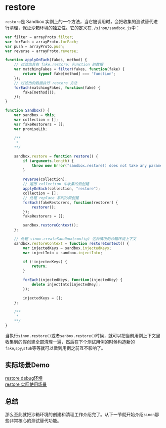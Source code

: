 # restore

`restore`是 Sandbox 实例上的一个方法，当它被调用时，会把收集的测试替代进行清理，保证沙箱环境的独立性。它的定义在`./sinon/sandbox.js`中：
```js
var filter = arrayProto.filter;
var forEach = arrayProto.forEach;
var push = arrayProto.push;
var reverse = arrayProto.reverse;

function applyOnEach(fakes, method) {
    // 过滤出具有 fake.restore: Function 的数据
    var matchingFakes = filter(fakes, function(fake) {
        return typeof fake[method] === "function";
    });
    // 过滤出的数据执行 restore 方法
    forEach(matchingFakes, function(fake) {
        fake[method]();
    });
}

function Sandbox() {
    var sandbox = this;
    var collection = [];
    var fakeRestorers = [];
    var promiseLib;
    
    /**
     * 
    **/

    sandbox.restore = function restore() {
        if (arguments.length) {
            throw new Error("sandbox.restore() does not take any parameters. Perhaps you meant stub.restore()");
        }
        
        reverse(collection);
        // 遍历 collection 中收集的假创建
        applyOnEach(collection, "restore");
        collection = [];
        // 处理 replace 系列的假创建
        forEach(fakeRestorers, function(restorer) {
            restorer();
        });
        fakeRestorers = [];

        sandbox.restoreContext();
    };

    // 处理 sinon.createSandbox(config) 这种情况的沙箱环境上下文
    sandbox.restoreContext = function restoreContext() {
        var injectedKeys = sandbox.injectedKeys;
        var injectInto = sandbox.injectInto;

        if (!injectedKeys) {
            return;
        }

        forEach(injectedKeys, function(injectedKey) {
            delete injectInto[injectedKey];
        });

        injectedKeys = [];
    };

    /**
     * 
    **/ 
}
```
当执行`sinon.restore()`或者`sanbox.restore()`时候，就可以把当前用例上下文里收集到的假创建全部清理一遍，然后在下个测试用例的时候构造新的`fake`,`spy`,`stub`等等就可以做到用例之前互不影响了。

## 实际场景Demo

[restore debug环境](https://github.com/hakuna-tata/unittest-skill/blob/master/examples/restore/index.js)  
[restore 实际使用场景](https://github.com/hakuna-tata/unittest-skill/tree/master/examples/sandbox/sandbox.spec.js)

## 总结  
那么至此就把沙箱环境的创建和清理工作介绍完了。从下一节就开始介绍`sinon`那些非常核心的测试替代功能。